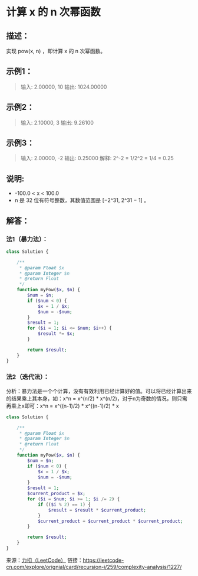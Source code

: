 # 计算 x 的 n 次幂函数


## 描述：
实现 pow(x, n) ，即计算 x 的 n 次幂函数。

## 示例1：
> 输入: 2.00000, 10
> 输出: 1024.00000

## 示例2：
> 输入: 2.10000, 3
> 输出: 9.26100

## 示例3：
> 输入: 2.00000, -2
> 输出: 0.25000
> 解释: 2^-2 = 1/2^2 = 1/4 = 0.25


## 说明:
- -100.0 < x < 100.0
- n 是 32 位有符号整数，其数值范围是 [−2^31, 2^31 − 1] 。


## 解答：

### 法1（暴力法）：

```php
class Solution {

    /**
     * @param Float $x
     * @param Integer $n
     * @return Float
     */
    function myPow($x, $n) {
        $num = $n;
        if ($num < 0) {
            $x = 1 / $x;
            $num = -$num;
        }
        $result = 1;
        for ($i = 1; $i <= $num; $i++) {
            $result *= $x;
        }

        return $result;
    }
}
```

### 法2（迭代法）：

分析：暴力法是一个个计算，没有有效利用已经计算好的值。可以将已经计算出来的结果乘上其本身，如：x^n = x^(n/2) * x^(n/2)，对于n为奇数的情况，则只需再乘上x即可：x^n = x^((n-1)/2) * x^((n-1)/2) * x

```php
class Solution {

    /**
     * @param Float $x
     * @param Integer $n
     * @return Float
     */
    function myPow($x, $n) {
        $num = $n;
        if ($num < 0) {
            $x = 1 / $x;
            $num = -$num;
        }
        $result = 1;
        $current_product = $x;
        for ($i = $num; $i >= 1; $i /= 2) {
            if (($i % 2) == 1) {
                $result = $result * $current_product;
            }
            $current_product = $current_product * $current_product;
        }

        return $result;
    }
}
```

来源：[力扣（LeetCode）](https://leetcode-cn.com/explore/orignial/card/recursion-i/259/complexity-analysis/1227/)
链接：https://leetcode-cn.com/explore/orignial/card/recursion-i/259/complexity-analysis/1227/
